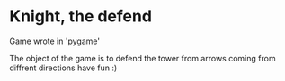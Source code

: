 ﻿# Knight, the defend

Game wrote in 'pygame'

The object of the game is to defend the tower from arrows coming from diffrent directions
have fun :)
